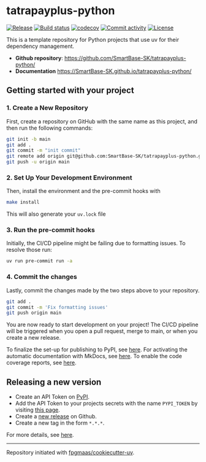 # tatrapayplus-python

[![Release](https://img.shields.io/github/v/release/SmartBase-SK/tatrapayplus-python)](https://img.shields.io/github/v/release/SmartBase-SK/tatrapayplus-python)
[![Build status](https://img.shields.io/github/actions/workflow/status/SmartBase-SK/tatrapayplus-python/main.yml?branch=main)](https://github.com/SmartBase-SK/tatrapayplus-python/actions/workflows/main.yml?query=branch%3Amain)
[![codecov](https://codecov.io/gh/SmartBase-SK/tatrapayplus-python/branch/main/graph/badge.svg)](https://codecov.io/gh/SmartBase-SK/tatrapayplus-python)
[![Commit activity](https://img.shields.io/github/commit-activity/m/SmartBase-SK/tatrapayplus-python)](https://img.shields.io/github/commit-activity/m/SmartBase-SK/tatrapayplus-python)
[![License](https://img.shields.io/github/license/SmartBase-SK/tatrapayplus-python)](https://img.shields.io/github/license/SmartBase-SK/tatrapayplus-python)

This is a template repository for Python projects that use uv for their dependency management.

- **Github repository**: <https://github.com/SmartBase-SK/tatrapayplus-python/>
- **Documentation** <https://SmartBase-SK.github.io/tatrapayplus-python/>

## Getting started with your project

### 1. Create a New Repository

First, create a repository on GitHub with the same name as this project, and then run the following commands:

```bash
git init -b main
git add .
git commit -m "init commit"
git remote add origin git@github.com:SmartBase-SK/tatrapayplus-python.git
git push -u origin main
```

### 2. Set Up Your Development Environment

Then, install the environment and the pre-commit hooks with

```bash
make install
```

This will also generate your `uv.lock` file

### 3. Run the pre-commit hooks

Initially, the CI/CD pipeline might be failing due to formatting issues. To resolve those run:

```bash
uv run pre-commit run -a
```

### 4. Commit the changes

Lastly, commit the changes made by the two steps above to your repository.

```bash
git add .
git commit -m 'Fix formatting issues'
git push origin main
```

You are now ready to start development on your project!
The CI/CD pipeline will be triggered when you open a pull request, merge to main, or when you create a new release.

To finalize the set-up for publishing to PyPI, see [here](https://fpgmaas.github.io/cookiecutter-uv/features/publishing/#set-up-for-pypi).
For activating the automatic documentation with MkDocs, see [here](https://fpgmaas.github.io/cookiecutter-uv/features/mkdocs/#enabling-the-documentation-on-github).
To enable the code coverage reports, see [here](https://fpgmaas.github.io/cookiecutter-uv/features/codecov/).

## Releasing a new version

- Create an API Token on [PyPI](https://pypi.org/).
- Add the API Token to your projects secrets with the name `PYPI_TOKEN` by visiting [this page](https://github.com/SmartBase-SK/tatrapayplus-python/settings/secrets/actions/new).
- Create a [new release](https://github.com/SmartBase-SK/tatrapayplus-python/releases/new) on Github.
- Create a new tag in the form `*.*.*`.

For more details, see [here](https://fpgmaas.github.io/cookiecutter-uv/features/cicd/#how-to-trigger-a-release).

---

Repository initiated with [fpgmaas/cookiecutter-uv](https://github.com/fpgmaas/cookiecutter-uv).
